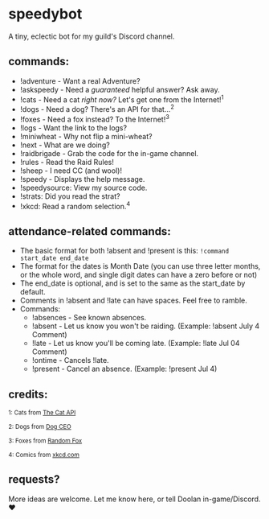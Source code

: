 # speedybot
A tiny, eclectic bot for my guild's Discord channel.

## commands:

- !adventure - Want a real Adventure?
- !askspeedy - Need a *guaranteed* helpful answer? Ask away.
- !cats - Need a cat _right now?_ Let's get one from the Internet!<sup>1</sup>
- !dogs - Need a dog? There's an API for that...<sup>2</sup>
- !foxes - Need a fox instead? To the Internet!<sup>3</sup>
- !logs - Want the link to the logs?
- !miniwheat - Why not flip a mini-wheat?
- !next - What are we doing?
- !raidbrigade - Grab the code for the in-game channel.
- !rules - Read the Raid Rules!
- !sheep - I need CC (and wool)!
- !speedy -  Displays the help message.
- !speedysource: View my source code.
- !strats: Did you read the strat?
- !xkcd: Read a random selection.<sup>4</sip>

## attendance-related commands:
- The basic format for both !absent and !present is this: `!command start_date end_date`
- The format for the dates is Month Date (you can use three letter months, or the whole word, and single digit dates can have a zero before or not)
- The end_date is optional, and is set to the same as the start_date by default.
- Comments in !absent and !late can have spaces. Feel free to ramble.
- Commands:
  - !absences - See known absences.
  - !absent - Let us know you won't be raiding. (Example: !absent July 4 Comment)
  - !late - Let us know you'll be coming late. (Example: !late Jul 04 Comment)
  - !ontime - Cancels !late.
  - !present - Cancel an absence. (Example: !present Jul 4)

## credits:
<small>1: Cats from [The Cat API](https://thecatapi.com/)</small>

<small>2: Dogs from [Dog CEO](https://dog.ceo/dog-api/)</small>

<small>3: Foxes from [Random Fox](https://randomfox.ca/)</small>

<small>4: Comics from [xkcd.com](https://xkcd.com/)</small>

## requests?
More ideas are welcome.  Let me know here, or tell Doolan in-game/Discord. ❤️

